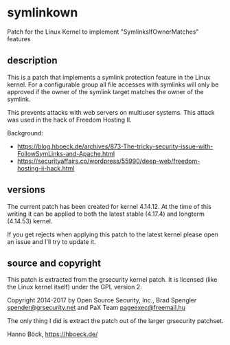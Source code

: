 # symlinkown
Patch for the Linux Kernel to implement "SymlinksIfOwnerMatches" features

description
-----------

This is a patch that implements a symlink protection feature in the Linux kernel.
For a configurable group all file accesses with symlinks will only be approved if
the owner of the symlink target matches the owner of the symlink.

This prevents attacks with web servers on multiuser systems. This attack was
used in the hack of Freedom Hosting II.

Background:
* https://blog.hboeck.de/archives/873-The-tricky-security-issue-with-FollowSymLinks-and-Apache.html
* https://securityaffairs.co/wordpress/55990/deep-web/freedom-hosting-ii-hack.html

versions
--------

The current patch has been created for kernel 4.14.12. At the time of this writing it can
be applied to both the latest stable (4.17.4) and longterm (4.14.53) kernel.

If you get rejects when applying this patch to the latest kernel please open an issue and
I'll try to update it.

source and copyright
--------------------

This patch is extracted from the grsecurity kernel patch. It is licensed (like the
Linux kernel itself) under the GPL version 2.

Copyright 2014-2017 by Open Source Security, Inc.,
Brad Spengler <spender@grsecurity.net>
and PaX Team <pageexec@freemail.hu>

The only thing I did is extract the patch out of the larger grsecurity patchset.

Hanno Böck, https://hboeck.de/
